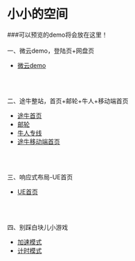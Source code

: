 # 小小的空间

###可以预览的demo将会放在这里！
</br>
</br>
一、微云demo，登陆页+网盘页</br>
- <a href="https://sikychen.github.io/weiyun_demo/login.html">微云demo</a></br>
</br>
</br>

二、途牛整站，首页+邮轮+牛人+移动端首页
- <a href="https://sikychen.github.io/tuniu/tubiu-pc/index.html">途牛首页</a></br>
- <a href="https://sikychen.github.io/tuniu/tubiu-pc/ship.html">邮轮</a></br>
- <a href="https://sikychen.github.io/tuniu/tubiu-pc/niuren.html">牛人专线</a></br>
- <a href="https://sikychen.github.io/tuniu/tuniu-mobile/index.html">途牛移动端首页</a></br>
</br>
</br>

三、响应式布局-UE首页</br>
- <a href="https://sikychen.github.io/UE/index.html">UE首页</a></br>
</br>
</br>

四、别踩白块儿小游戏</br>
- <a href="https://sikychen.github.io/nowhite/nowhite.html">加速模式</a></br>
- <a href="https://sikychen.github.io/nowhite/nowhite2.html">计时模式</a></br>
</br>
</br>
